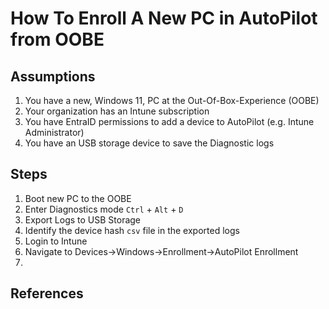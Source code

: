 # How To Enroll A New PC in AutoPilot from OOBE

## Assumptions

1. You have a new, Windows 11, PC at the Out-Of-Box-Experience (OOBE)
1. Your organization has an Intune subscription
1. You have EntraID permissions to add a device to AutoPilot (e.g. Intune Administrator)
1. You have an USB storage device to save the Diagnostic logs

## Steps

1. Boot new PC to the OOBE
1. Enter Diagnostics mode `Ctrl` + `Alt` + `D`
1. Export Logs to USB Storage
1. Identify the device hash `csv` file in the exported logs
1. Login to Intune
1. Navigate to Devices->Windows->Enrollment->AutoPilot Enrollment
1. 

## References

[^1]: Microsoft documentation [page](https://learn.microsoft.com/en-us/autopilot/add-devices)
